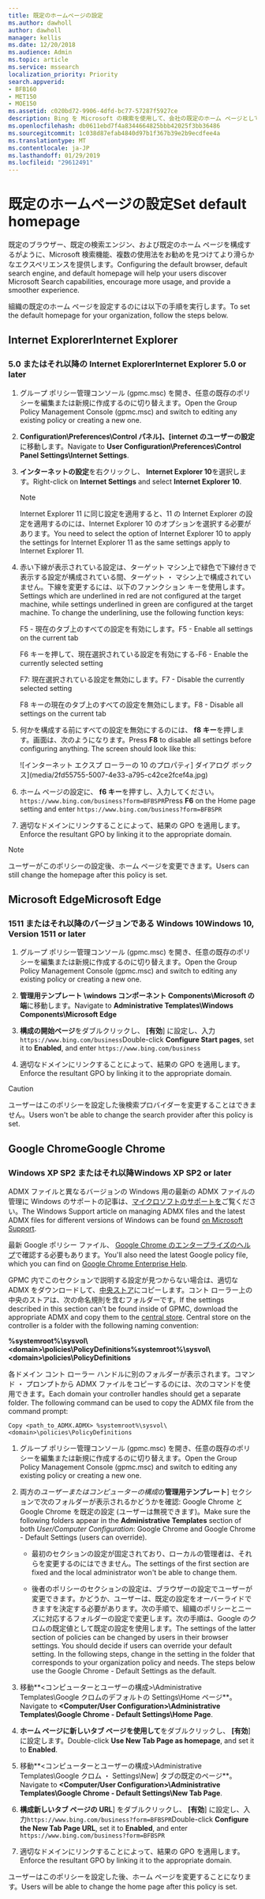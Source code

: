 ```yaml
---
title: 既定のホームページの設定
ms.author: dawholl
author: dawholl
manager: kellis
ms.date: 12/20/2018
ms.audience: Admin
ms.topic: article
ms.service: mssearch
localization_priority: Priority
search.appverid:
- BFB160
- MET150
- MOE150
ms.assetid: c020bd72-9906-4dfd-bc77-57287f5927ce
description: Bing を Microsoft の検索を使用して、会社の既定のホーム ページとして設定する方法について説明します。
ms.openlocfilehash: db0611ebd7f4a8344664825bbb42025f3bb36486
ms.sourcegitcommit: 1c038d87efab4840d97b1f367b39e2b9ecdfee4a
ms.translationtype: MT
ms.contentlocale: ja-JP
ms.lasthandoff: 01/29/2019
ms.locfileid: "29612491"
---
```

# <a name="set-default-homepage"></a><span data-ttu-id="73471-103">既定のホームページの設定</span><span class="sxs-lookup"><span data-stu-id="73471-103">Set default homepage</span></span>

<span data-ttu-id="73471-104">既定のブラウザー、既定の検索エンジン、および既定のホーム ページを構成するがように、Microsoft 検索機能、複数の使用法をお勧めを見つけてより滑らかなエクスペリエンスを提供します。</span><span class="sxs-lookup"><span data-stu-id="73471-104">Configuring the default browser, default search engine, and default homepage will help your users discover Microsoft Search  capabilities, encourage more usage, and provide a smoother experience.</span></span>
  
<span data-ttu-id="73471-105">組織の既定のホーム ページを設定するのには以下の手順を実行します。</span><span class="sxs-lookup"><span data-stu-id="73471-105">To set the default homepage for your organization, follow the steps below.</span></span>
  
## <a name="internet-explorer"></a><span data-ttu-id="73471-106">Internet Explorer</span><span class="sxs-lookup"><span data-stu-id="73471-106">Internet Explorer</span></span>

### <a name="internet-explorer-50-or-later"></a><span data-ttu-id="73471-107">5.0 またはそれ以降の Internet Explorer</span><span class="sxs-lookup"><span data-stu-id="73471-107">Internet Explorer 5.0 or later</span></span>

1. <span data-ttu-id="73471-108">グループ ポリシー管理コンソール (gpmc.msc) を開き、任意の既存のポリシーを編集または新規に作成するのに切り替えます。</span><span class="sxs-lookup"><span data-stu-id="73471-108">Open the Group Policy Management Console (gpmc.msc) and switch to editing any existing policy or creating a new one.</span></span>
    
2. <span data-ttu-id="73471-109">**Configuration\Preferences\Control パネル]、[internet のユーザーの設定**に移動します。</span><span class="sxs-lookup"><span data-stu-id="73471-109">Navigate to **User Configuration\Preferences\Control Panel Settings\Internet Settings**.</span></span>
    
3. <span data-ttu-id="73471-110">**インターネットの設定**を右クリックし、 **Internet Explorer 10**を選択します。</span><span class="sxs-lookup"><span data-stu-id="73471-110">Right-click on **Internet Settings** and select **Internet Explorer 10**.</span></span>
    
    > [!NOTE]
    > <span data-ttu-id="73471-111">Internet Explorer 11 に同じ設定を適用すると、11 の Internet Explorer の設定を適用するのには、Internet Explorer 10 のオプションを選択する必要があります。</span><span class="sxs-lookup"><span data-stu-id="73471-111">You need to select the option of Internet Explorer 10 to apply the settings for Internet Explorer 11 as the same settings apply to Internet Explorer 11.</span></span> 
  
4. <span data-ttu-id="73471-p101">赤い下線が表示されている設定は、ターゲット マシン上で緑色で下線付きで表示する設定が構成されている間、ターゲット ・ マシン上で構成されていません。下線を変更するには、以下のファンクション キーを使用します。</span><span class="sxs-lookup"><span data-stu-id="73471-p101">Settings which are underlined in red are not configured at the target machine, while settings underlined in green are configured at the target machine. To change the underlining, use the following function keys:</span></span>
    
    <span data-ttu-id="73471-114">F5 - 現在のタブ上のすべての設定を有効にします。</span><span class="sxs-lookup"><span data-stu-id="73471-114">F5 - Enable all settings on the current tab</span></span>
    
    <span data-ttu-id="73471-115">F6 キーを押して、現在選択されている設定を有効にする-</span><span class="sxs-lookup"><span data-stu-id="73471-115">F6 - Enable the currently selected setting</span></span>
    
    <span data-ttu-id="73471-116">F7: 現在選択されている設定を無効にします。</span><span class="sxs-lookup"><span data-stu-id="73471-116">F7 - Disable the currently selected setting</span></span>
    
    <span data-ttu-id="73471-117">F8 キーの現在のタブ上のすべての設定を無効にします。</span><span class="sxs-lookup"><span data-stu-id="73471-117">F8 - Disable all settings on the current tab</span></span>
    
5. <span data-ttu-id="73471-p102">何かを構成する前にすべての設定を無効にするのには、 **f8 キー**を押します。画面は、次のようになります。</span><span class="sxs-lookup"><span data-stu-id="73471-p102">Press **F8** to disable all settings before configuring anything. The screen should look like this:</span></span> 
    
    ![インターネット エクスプ ローラーの 10 のプロパティ] ダイアログ ボックス](media/2fd55755-5007-4e33-a795-c42ce2fcef4a.jpg)
  
6. <span data-ttu-id="73471-121">ホーム ページの設定に、 **f6 キー**を押すし、入力してください。`https://www.bing.com/business?form=BFBSPR`</span><span class="sxs-lookup"><span data-stu-id="73471-121">Press **F6** on the Home page setting and enter `https://www.bing.com/business?form=BFBSPR`</span></span>
    
7. <span data-ttu-id="73471-122">適切なドメインにリンクすることによって、結果の GPO を適用します。</span><span class="sxs-lookup"><span data-stu-id="73471-122">Enforce the resultant GPO by linking it to the appropriate domain.</span></span>
    
> [!NOTE]
> <span data-ttu-id="73471-123">ユーザーがこのポリシーの設定後、ホーム ページを変更できます。</span><span class="sxs-lookup"><span data-stu-id="73471-123">Users can still change the homepage after this policy is set.</span></span> 
  
## <a name="microsoft-edge"></a><span data-ttu-id="73471-124">Microsoft Edge</span><span class="sxs-lookup"><span data-stu-id="73471-124">Microsoft Edge</span></span>

### <a name="windows-10-version-1511-or-later"></a><span data-ttu-id="73471-125">1511 またはそれ以降のバージョンである Windows 10</span><span class="sxs-lookup"><span data-stu-id="73471-125">Windows 10, Version 1511 or later</span></span>

1. <span data-ttu-id="73471-126">グループ ポリシー管理コンソール (gpmc.msc) を開き、任意の既存のポリシーを編集または新規に作成するのに切り替えます。</span><span class="sxs-lookup"><span data-stu-id="73471-126">Open the Group Policy Management Console (gpmc.msc) and switch to editing any existing policy or creating a new one.</span></span>
    
2. <span data-ttu-id="73471-127">**管理用テンプレート \windows コンポーネント Components\Microsoft の端**に移動します。</span><span class="sxs-lookup"><span data-stu-id="73471-127">Navigate to **Administrative Templates\Windows Components\Microsoft Edge**</span></span>
    
1. <span data-ttu-id="73471-128">**構成の開始ページ**をダブルクリックし、 **[有効**] に設定し、入力`https://www.bing.com/business`</span><span class="sxs-lookup"><span data-stu-id="73471-128">Double-click **Configure Start pages**, set it to **Enabled**, and enter `https://www.bing.com/business`</span></span>
    
3. <span data-ttu-id="73471-129">適切なドメインにリンクすることによって、結果の GPO を適用します。</span><span class="sxs-lookup"><span data-stu-id="73471-129">Enforce the resultant GPO by linking it to the appropriate domain.</span></span>
    
> [!CAUTION]
> <span data-ttu-id="73471-130">ユーザーはこのポリシーを設定した後検索プロバイダーを変更することはできません。</span><span class="sxs-lookup"><span data-stu-id="73471-130">Users won't be able to change the search provider after this policy is set.</span></span> 
  
## <a name="google-chrome"></a><span data-ttu-id="73471-131">Google Chrome</span><span class="sxs-lookup"><span data-stu-id="73471-131">Google Chrome</span></span>

### <a name="windows-xp-sp2-or-later"></a><span data-ttu-id="73471-132">Windows XP SP2 またはそれ以降</span><span class="sxs-lookup"><span data-stu-id="73471-132">Windows XP SP2 or later</span></span>

<span data-ttu-id="73471-133">ADMX ファイルと異なるバージョンの Windows 用の最新の ADMX ファイルの管理に Windows のサポートの記事は、[マイクロソフトのサポートを](https://support.microsoft.com/en-us/help/3087759/how-to-create-and-manage-the-central-store-for-group-policy-administra)ご覧ください。</span><span class="sxs-lookup"><span data-stu-id="73471-133">The Windows Support article on managing ADMX files and the latest ADMX files for different versions of Windows can be found [on Microsoft Support](https://support.microsoft.com/en-us/help/3087759/how-to-create-and-manage-the-central-store-for-group-policy-administra).</span></span>

<span data-ttu-id="73471-134">最新 Google ポリシー ファイル、 [Google Chrome のエンタープライズのヘルプ](https://support.google.com/chrome/a/answer/187202)で確認する必要もあります。</span><span class="sxs-lookup"><span data-stu-id="73471-134">You'll also need the latest Google policy file, which you can find on [Google Chrome Enterprise Help](https://support.google.com/chrome/a/answer/187202).</span></span>
  
<span data-ttu-id="73471-p103">GPMC 内でこのセクションで説明する設定が見つからない場合は、適切な ADMX をダウンロードして、[中央ストア](https://docs.microsoft.com/en-us/previous-versions/windows/it-pro/windows-vista/cc748955%28v%3dws.10%29)にコピーします。コント ローラー上の中央のストアは、次の命名規則を含むフォルダーです。</span><span class="sxs-lookup"><span data-stu-id="73471-p103">If the settings described in this section can't be found inside of GPMC, download the appropriate ADMX and copy them to the [central store](https://docs.microsoft.com/en-us/previous-versions/windows/it-pro/windows-vista/cc748955%28v%3dws.10%29). Central store on the controller is a folder with the following naming convention:</span></span>
  
 <span data-ttu-id="73471-137">**%systemroot%\sysvol\\<domain\>\policies\PolicyDefinitions**</span><span class="sxs-lookup"><span data-stu-id="73471-137">**%systemroot%\sysvol\\<domain\>\policies\PolicyDefinitions**</span></span>
  
<span data-ttu-id="73471-p104">各ドメイン コント ローラー ハンドルに別のフォルダーが表示されます。コマンド ・ プロンプトから ADMX ファイルをコピーするのには、次のコマンドを使用できます。</span><span class="sxs-lookup"><span data-stu-id="73471-p104">Each domain your controller handles should get a separate folder. The following command can be used to copy the ADMX file from the command prompt:</span></span>
  
 `Copy <path_to_ADMX.ADMX> %systemroot%\sysvol\<domain>\policies\PolicyDefinitions`
  
1. <span data-ttu-id="73471-140">グループ ポリシー管理コンソール (gpmc.msc) を開き、任意の既存のポリシーを編集または新規に作成するのに切り替えます。</span><span class="sxs-lookup"><span data-stu-id="73471-140">Open the Group Policy Management Console (gpmc.msc) and switch to editing any existing policy or creating a new one.</span></span>
    
2. <span data-ttu-id="73471-141">両方の*ユーザーまたはコンピューターの構成*の**管理用テンプレート**] セクションで次のフォルダーが表示されるかどうかを確認: Google Chrome と Google Chrome を既定の設定 (ユーザーは無視できます)。</span><span class="sxs-lookup"><span data-stu-id="73471-141">Make sure the following folders appear in the **Administrative Templates** section of both *User/Computer Configuration*: Google Chrome and Google Chrome - Default Settings (users can override).</span></span>
    
   - <span data-ttu-id="73471-142">最初のセクションの設定が固定されており、ローカルの管理者は、それらを変更するのにはできません。</span><span class="sxs-lookup"><span data-stu-id="73471-142">The settings of the first section are fixed and the local administrator won't be able to change them.</span></span>
    
   - <span data-ttu-id="73471-p105">後者のポリシーのセクションの設定は、ブラウザーの設定でユーザーが変更できます。かどうか、ユーザーは、既定の設定をオーバーライドできますを決定する必要があります。次の手順で、組織のポリシーとニーズに対応するフォルダーの設定で変更します。次の手順は、Google のクロムの既定値として既定の設定を使用します。</span><span class="sxs-lookup"><span data-stu-id="73471-p105">The settings of the latter section of policies can be changed by users in their browser settings. You should decide if users can override your default setting. In the following steps, change in the setting in the folder that corresponds to your organization policy and needs. The steps below use the Google Chrome - Default Settings as the default.</span></span>
    
3. <span data-ttu-id="73471-147">移動**&lt;コンピューターとユーザーの構成&gt;\Administrative Templates\Google クロムのデフォルトの Settings\Home ページ**。</span><span class="sxs-lookup"><span data-stu-id="73471-147">Navigate to **&lt;Computer/User Configuration&gt;\Administrative Templates\Google Chrome - Default Settings\Home Page**.</span></span>
    
4. <span data-ttu-id="73471-148">**ホーム ページに新しいタブ ページを使用して**をダブルクリックし、 **[有効**] に設定します。</span><span class="sxs-lookup"><span data-stu-id="73471-148">Double-click **Use New Tab Page as homepage**, and set it to **Enabled**.</span></span>
    
5. <span data-ttu-id="73471-149">移動**&lt;コンピューターとユーザーの構成&gt;\Administrative Templates\Google クロム ・ Settings\New] タブの既定のページ**。</span><span class="sxs-lookup"><span data-stu-id="73471-149">Navigate to **&lt;Computer/User Configuration&gt;\Administrative Templates\Google Chrome - Default Settings\New Tab Page**.</span></span>
    
6. <span data-ttu-id="73471-150">**構成新しいタブ ページの URL**] をダブルクリックし、 **[有効**] に設定し、入力`https://www.bing.com/business?form=BFBSPR`</span><span class="sxs-lookup"><span data-stu-id="73471-150">Double-click **Configure the New Tab Page URL**, set it to **Enabled**, and enter `https://www.bing.com/business?form=BFBSPR`</span></span>
    
7. <span data-ttu-id="73471-151">適切なドメインにリンクすることによって、結果の GPO を適用します。</span><span class="sxs-lookup"><span data-stu-id="73471-151">Enforce the resultant GPO by linking it to the appropriate domain.</span></span>
    
<span data-ttu-id="73471-152">ユーザーはこのポリシーを設定した後、ホーム ページを変更することになります。</span><span class="sxs-lookup"><span data-stu-id="73471-152">Users will be able to change the home page after this policy is set.</span></span>
